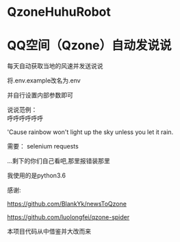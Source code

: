 # QzoneHuhuRobot  
# QQ空间（Qzone）自动发说说  
每天自动获取当地的风速并发送说说  

将.env.example改名为.env

并自行设置内部参数即可



说说范例：  
呼呼呼呼呼呼    

'Cause rainbow won't light up the sky unless you let it rain.  

需要：
selenium
requests  

...剩下的你们自己看吧,那里报错装那里



我使用的是python3.6

感谢:

https://github.com/BlankYk/newsToQzone

https://github.com/luolongfei/qzone-spider

本项目代码从中借鉴并大改而来